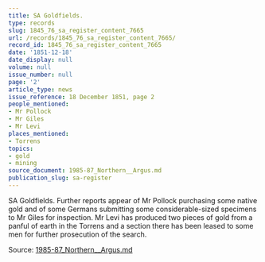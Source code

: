 ```yaml
---
title: SA Goldfields.
type: records
slug: 1845_76_sa_register_content_7665
url: /records/1845_76_sa_register_content_7665/
record_id: 1845_76_sa_register_content_7665
date: '1851-12-18'
date_display: null
volume: null
issue_number: null
page: '2'
article_type: news
issue_reference: 18 December 1851, page 2
people_mentioned:
- Mr Pollock
- Mr Giles
- Mr Levi
places_mentioned:
- Torrens
topics:
- gold
- mining
source_document: 1985-87_Northern__Argus.md
publication_slug: sa-register
---
```


SA Goldfields.  Further reports appear of Mr Pollock purchasing some native gold and of some Germans submitting some considerable-sized specimens to Mr Giles for inspection.  Mr Levi has produced two pieces of gold from a panful of earth in the Torrens and a section there has been leased to some men for further prosecution of the search.

Source: [1985-87_Northern__Argus.md](/downloads/markdown/1985-87_Northern__Argus.md)
